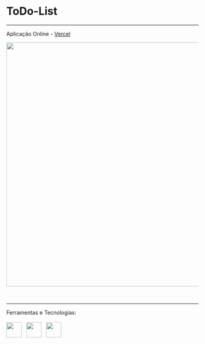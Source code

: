 # ToDo-List
---
Aplicação Online - <a href="https://ignite-post-eta.vercel.app"> Vercel </a> <br>

<p align="center"><img src=".assets/todo-list.png" width="640px"></p><br>

---
Ferramentas e Tecnologias: <br><br>
<img src="https://cdn.jsdelivr.net/gh/devicons/devicon/icons/react/react-original.svg" width="40" height="40"/>  
<img src="https://cdn.jsdelivr.net/gh/devicons/devicon/icons/css3/css3-original.svg" width="40" height="40"/>  
<img src="https://cdn.jsdelivr.net/gh/devicons/devicon/icons/git/git-original.svg" width="40" height="40"/>

